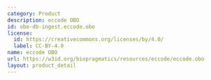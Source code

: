 ```yaml
---
category: Product
description: eccode OBO
id: obo-db-ingest.eccode.obo
license:
  id: https://creativecommons.org/licenses/by/4.0/
  label: CC-BY-4.0
name: eccode OBO
url: https://w3id.org/biopragmatics/resources/eccode/eccode.obo
layout: product_detail
---
```

